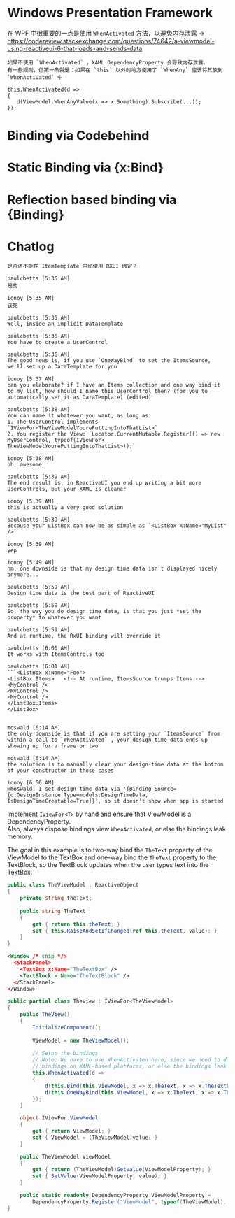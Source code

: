 # Windows Presentation Framework

在 WPF 中很重要的一点是使用 `WhenActivated` 方法，以避免内存泄露  -> https://codereview.stackexchange.com/questions/74642/a-viewmodel-using-reactiveui-6-that-loads-and-sends-data


    如果不使用 `WhenActivated` ，XAML DependencyProperty 会导致内存泄露。
	有一些规则，但第一条就是：如果在 `this` 以外的地方使用了 `WhenAny` 应该将其放到 `WhenActivated` 中

    this.WhenActivated(d =>
    {
       d(ViewModel.WhenAnyValue(x => x.Something).Subscribe(...));
    });

# Binding via Codebehind

# Static Binding via {x:Bind}

# Reflection based binding via {Binding}


# Chatlog

    是否还不能在 ItemTemplate 内部使用 RXUI 绑定？
    
    paulcbetts [5:35 AM] 
    是的
    
    ionoy [5:35 AM] 
    该死
    
    paulcbetts [5:35 AM] 
    Well, inside an implicit DataTemplate
    
    paulcbetts [5:36 AM]
    You have to create a UserControl
    
    paulcbetts [5:36 AM]
    The good news is, if you use `OneWayBind` to set the ItemsSource, we'll set up a DataTemplate for you
    
    ionoy [5:37 AM] 
    can you elaborate? if I have an Items collection and one way bind it to my list, how should I name this UserControl then? (for you to automatically set it as DataTemplate) (edited)
    
    paulcbetts [5:38 AM] 
    You can name it whatever you want, as long as:
    1. The UserControl implements `IViewFor<TheViewModelYourePuttingIntoThatList>`
    2. You register the View: `Locator.CurrentMutable.Register(() => new MyUserControl, typeof(IViewFor< TheViewModelYourePuttingIntoThatList>));`
    
    ionoy [5:38 AM] 
    oh, awesome
    
    paulcbetts [5:39 AM] 
    The end result is, in ReactiveUI you end up writing a bit more UserControls, but your XAML is cleaner
    
    ionoy [5:39 AM] 
    this is actually a very good solution
    
    paulcbetts [5:39 AM] 
    Because your ListBox can now be as simple as `<ListBox x:Name="MyList" />`
    
    ionoy [5:39 AM] 
    yep
    
    ionoy [5:49 AM] 
    hm, one downside is that my design time data isn't displayed nicely anymore...
    
    paulcbetts [5:59 AM] 
    Design time data is the best part of ReactiveUI
    
    paulcbetts [5:59 AM]
    So, the way you do design time data, is that you just *set the property* to whatever you want
    
    paulcbetts [5:59 AM]
    And at runtime, the RxUI binding will override it
    
    paulcbetts [6:00 AM]
    It works with ItemsControls too
    
    paulcbetts [6:01 AM]
    ```<ListBox x:Name="Foo">
    <ListBox.Items>   <!-- At runtime, ItemsSource trumps Items -->
    <MyControl />
    <MyControl />
    <MyControl />
    </ListBox.Items>
    </ListBox>
    
    
    moswald [6:14 AM] 
    the only downside is that if you are setting your `ItemsSource` from within a call to `WhenActivated` , your design-time data ends up showing up for a frame or two
    
    moswald [6:14 AM]
    the solution is to manually clear your design-time data at the bottom of your constructor in those cases
    
    ionoy [6:56 AM] 
    @moswald: I set design time data via '{Binding Source={d:DesignInstance Type=models:DesignTimeData, IsDesignTimeCreatable=True}}', so it doesn't show when app is started



Implement `IViewFor<T>` by hand and ensure that ViewModel is a DependencyProperty.  
Also, always dispose bindings view `WhenActivated`, or else the bindings leak memory.
  
The goal in this example is to two-way bind the `TheText` property of the
ViewModel to the TextBox and one-way bind the `TheText` property to the TextBlock, 
so the TextBlock updates when the user types text into the TextBox.
  
```csharp
public class TheViewModel : ReactiveObject
{
    private string theText;
    
    public string TheText
    {
        get { return this.theText; }
        set { this.RaiseAndSetIfChanged(ref this.theText, value); }
    }
}
```

```xml
<Window /* snip */>
  <StackPanel>
    <TextBox x:Name="TheTextBox" />
    <TextBlock x:Name="TheTextBlock" />
  </StackPanel>
</Window>
```

```csharp
public partial class TheView : IViewFor<TheViewModel>
{
    public TheView()
    {
        InitializeComponent();
        
        ViewModel = new TheViewModel();
        
        // Setup the bindings
        // Note: We have to use WhenActivated here, since we need to dispose the
        // bindings on XAML-based platforms, or else the bindings leak memory.
        this.WhenActivated(d =>
        {
            d(this.Bind(this.ViewModel, x => x.TheText, x => x.TheTextBox.Text));
            d(this.OneWayBind(this.ViewModel, x => x.TheText, x => x.TheTextBlock.Text));
        });
    }

    object IViewFor.ViewModel
    {
        get { return ViewModel; }
        set { ViewModel = (TheViewModel)value; }
    }

    public TheViewModel ViewModel
    {
        get { return (TheViewModel)GetValue(ViewModelProperty); }
        set { SetValue(ViewModelProperty, value); }
    }

    public static readonly DependencyProperty ViewModelProperty =
        DependencyProperty.Register("ViewModel", typeof(TheViewModel), typeof(TheView));
}
```
